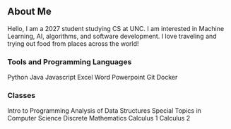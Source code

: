 ## About Me
Hello, I am a 2027 student studying CS at UNC. I am interested in Machine Learning, AI, algorithms, and software development. I love traveling and trying out food from places across the world!

### Tools and Programming Languages
Python
Java
Javascript
Excel
Word
Powerpoint
Git 
Docker

### Classes
Intro to Programming
Analysis of Data Structures
Special Topics in Computer Science
Discrete Mathematics
Calculus 1
Calculus 2
<!--
**tedthavisin/tedthavisin** is a ✨ _special_ ✨ repository because its `README.md` (this file) appears on your GitHub profile.

Here are some ideas to get you started:

- 🔭 I’m currently working on ...
- 🌱 I’m currently learning ...
- 👯 I’m looking to collaborate on ...
- 🤔 I’m looking for help with ...
- 💬 Ask me about ...
- 📫 How to reach me: ...
- 😄 Pronouns: ...
- ⚡ Fun fact: ...
-->
